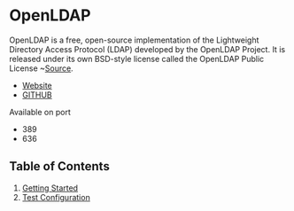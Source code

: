 # OpenLDAP

OpenLDAP is a free, open-source implementation of the Lightweight Directory Access Protocol (LDAP) developed by the OpenLDAP Project. It is released under its own BSD-style license called the OpenLDAP Public License ~[Source](https://en.wikipedia.org/wiki/OpenLDAP).

- [Website](https://www.openldap.org/)
- [GITHUB](https://github.com/osixia/docker-openldap)

Available on port
- 389
- 636

## Table of Contents
1. [Getting Started](https://github.com/0x78f1935/Services/blob/master/docs/openldap/getting_started.md)
2. [Test Configuration](https://github.com/0x78f1935/Services/blob/master/docs/openldap/test_configuration.md)
